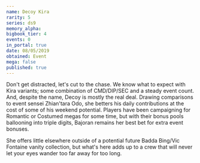 ```yaml
---
name: Decoy Kira
rarity: 5
series: ds9
memory_alpha:
bigbook_tier: 4
events: 0
in_portal: true
date: 08/05/2019
obtained: Event
mega: false
published: true
---
```


Don't get distracted, let's cut to the chase. We know what to expect with Kira variants; some combination of CMD/DIP/SEC and a steady event count. And, despite the name, Decoy is mostly the real deal. Drawing comparisons to event sensei Zhian'tara Odo, she betters his daily contributions at the cost of some of his weekend potential. Players have been campaigning for Romantic or Costumed megas for some time, but with their bonus pools ballooning into triple digits, Bajoran remains her best bet for extra event bonuses.

She offers little elsewhere outside of a potential future Badda Bing/Vic Fontaine vanity collection, but what's here adds up to a crew that will never let your eyes wander too far away for too long.
